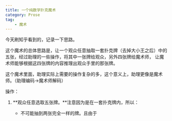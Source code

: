 ```yaml
---
title: 一个纯数学扑克魔术
category: Prose
tag:
    - 魔术
---
```


今天刷知乎看到的，记录一下思路。

这个魔术的总体思路是，让一个观众任意抽取一套扑克牌（去掉大小王之后）中的五张，经过助理的一些操作，将其中一张牌给观众，另外四张牌给魔术师，
让魔术师能够根据这四张牌的内容推理出观众手里的那张牌。

这个魔术里面，助理实际上需要的操作复杂的多，这个意义上，助理更像是魔术师。（助理编码->魔术师解码）

操作：

1. **观众任意选取五张牌。**注意因为是在一套扑克牌内，所以：
    
    - 不可能抽到两张完全一样的牌。且由于